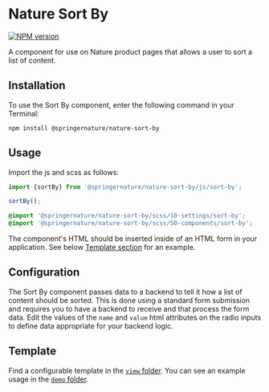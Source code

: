 # Nature Sort By

[![NPM version][badge-npm]][info-npm]

A component for use on Nature product pages that allows a user to sort a list of content.

## Installation

To use the Sort By component, enter the following command in your Terminal:

```
npm install @springernature/nature-sort-by
```

## Usage

Import the js and scss as follows:

```js
import {sortBy} from '@springernature/nature-sort-by/js/sort-by';

sortBy();
```

```scss
@import '@springernature/nature-sort-by/scss/10-settings/sort-by';
@import '@springernature/nature-sort-by/scss/50-components/sort-by';
```

The component's HTML should be inserted inside of an HTML form in your application. See below [Template section](#template) for an example.

## Configuration

The Sort By component passes data to a backend to tell it how a list of content should be sorted. This is done using a standard form submission and requires you to have a backend to receive and that process the form data. Edit the values of the `name` and `value` html attributes on the radio inputs to define data appropriate for your backend logic.

## Template

Find a configurable template in the [`view` folder](./view/sort-by.hbs). You can see an example usage in the [`demo` folder](./demo/dist/index.html). 

[info-npm]: https://www.npmjs.com/package/@springernature/nature-sort-by
[badge-npm]: https://img.shields.io/npm/v/@springernature/nature-sort-by.svg
